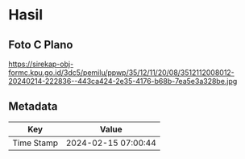 # Hasil

## Foto C Plano

https://sirekap-obj-formc.kpu.go.id/3dc5/pemilu/ppwp/35/12/11/20/08/3512112008012-20240214-222836--443ca424-2e35-4176-b68b-7ea5e3a328be.jpg


## Metadata

| Key        | Value               |
| ---------- | ------------------- |
| Time Stamp | 2024-02-15 07:00:44 |



